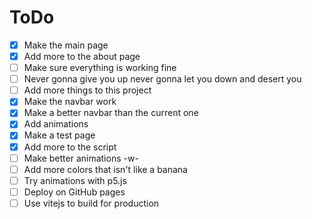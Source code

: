 # ToDo

- [X] Make the main page
- [X] Add more to the about page
- [ ] Make sure everything is working fine
- [ ] Never gonna give you up never gonna let you down and desert you
- [ ] Add more things to this project
- [X] Make the navbar work
- [X] Make a better navbar than the current one <!-- haha uh forget the commit before this where that is check off :D -->
- [X] Add animations
- [X] Make a test page
- [X] Add more to the script
- [ ] Make better animations -w-
- [ ] Add more colors that isn't like a banana
- [ ] Try animations with p5.js
- [ ] Deploy on GitHub pages
- [ ] Use vitejs to build for production
